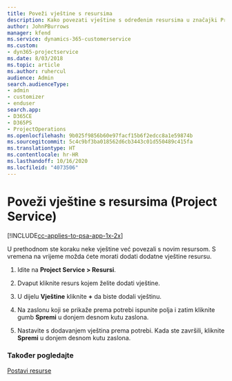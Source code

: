 ```yaml
---
title: Poveži vještine s resursima
description: Kako povezati vještine s određenim resursima u značajki Project Service
author: JohnPBurrows
manager: kfend
ms.service: dynamics-365-customerservice
ms.custom:
- dyn365-projectservice
ms.date: 8/03/2018
ms.topic: article
ms.author: ruhercul
audience: Admin
search.audienceType:
- admin
- customizer
- enduser
search.app:
- D365CE
- D365PS
- ProjectOperations
ms.openlocfilehash: 9b025f9856b60e97facf15b6f2edcc8a1e59874b
ms.sourcegitcommit: 5c4c9bf3ba018562d6cb3443c01d550489c415fa
ms.translationtype: HT
ms.contentlocale: hr-HR
ms.lasthandoff: 10/16/2020
ms.locfileid: "4073506"
---
```

# <a name="associate-skills-with-resources-project-service"></a>Poveži vještine s resursima (Project Service)

[!INCLUDE[cc-applies-to-psa-app-1x-2x](../includes/cc-applies-to-psa-app-1x-2x.md)]

U prethodnom ste koraku neke vještine već povezali s novim resursom. S vremena na vrijeme možda ćete morati dodati dodatne vještine resursu.  
  
1.  Idite na **Project Service > Resursi**.  
  
2.  Dvaput kliknite resurs kojem želite dodati vještine.  
  
3.  U dijelu **Vještine** kliknite **+** da biste dodali vještinu.  
  
4.  Na zaslonu koji se prikaže prema potrebi ispunite polja i zatim kliknite gumb **Spremi** u donjem desnom kutu zaslona.  
  
5.  Nastavite s dodavanjem vještina prema potrebi. Kada ste završili, kliknite **Spremi** u donjem desnom kutu zaslona.  
  
### <a name="see-also"></a>Također pogledajte  
 [Postavi resurse](../psa/set-up-resources.md)
